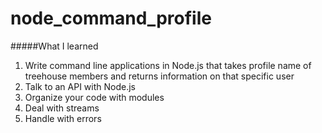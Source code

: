 # node_command_profile

#####What I learned
1. Write command line applications in Node.js that takes profile name of treehouse members and returns information on that specific user
2. Talk to an API with Node.js
3. Organize your code with modules
4. Deal with streams 
5. Handle with errors
